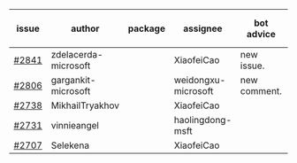 | issue | author | package | assignee | bot advice | created date of issue | target release date | date from target |
| ------ | ------ | ------ | ------ | ------ | ------ | ------ | :-----: |
| [#2841](https://github.com/Azure/sdk-release-request/issues/2841) | zdelacerda-microsoft |  | XiaofeiCao | new issue. | 05-25 | 06-08 |  |
| [#2806](https://github.com/Azure/sdk-release-request/issues/2806) | gargankit-microsoft |  | weidongxu-microsoft | new comment. | 05-16 | 06-15 |  |
| [#2738](https://github.com/Azure/sdk-release-request/issues/2738) | MikhailTryakhov |  | XiaofeiCao |  | 04-25 | 05-02 |  |
| [#2731](https://github.com/Azure/sdk-release-request/issues/2731) | vinnieangel |  | haolingdong-msft |  | 04-21 | 05-05 |  |
| [#2707](https://github.com/Azure/sdk-release-request/issues/2707) | Selekena |  | XiaofeiCao |  | 04-15 | 05-02 |  |
